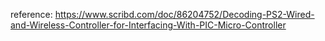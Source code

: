 reference:
https://www.scribd.com/doc/86204752/Decoding-PS2-Wired-and-Wireless-Controller-for-Interfacing-With-PIC-Micro-Controller
